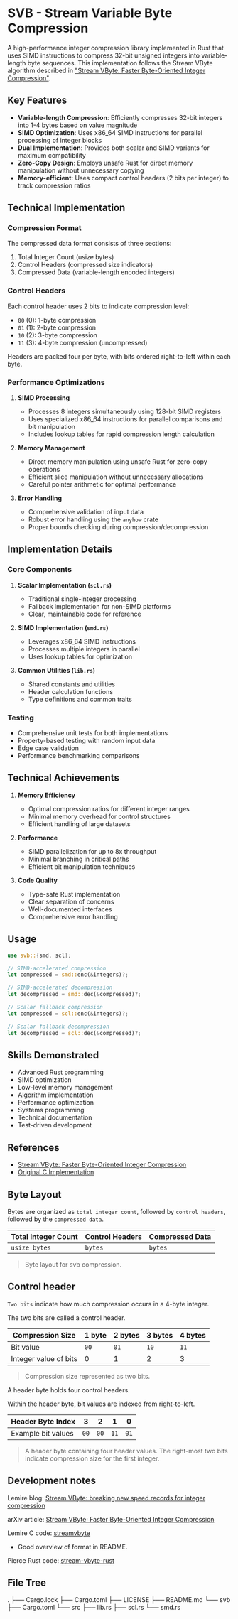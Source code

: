# SVB - Stream Variable Byte Compression

A high-performance integer compression library implemented in Rust that uses SIMD instructions to compress 32-bit unsigned integers into variable-length byte sequences. This implementation follows the Stream VByte algorithm described in ["Stream VByte: Faster Byte-Oriented Integer Compression"](https://arxiv.org/abs/1709.08990).

## Key Features

- **Variable-length Compression**: Efficiently compresses 32-bit integers into 1-4 bytes based on value magnitude
- **SIMD Optimization**: Uses x86_64 SIMD instructions for parallel processing of integer blocks
- **Dual Implementation**: Provides both scalar and SIMD variants for maximum compatibility
- **Zero-Copy Design**: Employs unsafe Rust for direct memory manipulation without unnecessary copying
- **Memory-efficient**: Uses compact control headers (2 bits per integer) to track compression ratios

## Technical Implementation

### Compression Format

The compressed data format consists of three sections:
1. Total Integer Count (usize bytes)
2. Control Headers (compressed size indicators)
3. Compressed Data (variable-length encoded integers)

### Control Headers

Each control header uses 2 bits to indicate compression level:
- `00` (0): 1-byte compression
- `01` (1): 2-byte compression
- `10` (2): 3-byte compression
- `11` (3): 4-byte compression (uncompressed)

Headers are packed four per byte, with bits ordered right-to-left within each byte.

### Performance Optimizations

1. **SIMD Processing**
   - Processes 8 integers simultaneously using 128-bit SIMD registers
   - Uses specialized x86_64 instructions for parallel comparisons and bit manipulation
   - Includes lookup tables for rapid compression length calculation

2. **Memory Management**
   - Direct memory manipulation using unsafe Rust for zero-copy operations
   - Efficient slice manipulation without unnecessary allocations
   - Careful pointer arithmetic for optimal performance

3. **Error Handling**
   - Comprehensive validation of input data
   - Robust error handling using the `anyhow` crate
   - Proper bounds checking during compression/decompression

## Implementation Details

### Core Components

1. **Scalar Implementation (`scl.rs`)**
   - Traditional single-integer processing
   - Fallback implementation for non-SIMD platforms
   - Clear, maintainable code for reference

2. **SIMD Implementation (`smd.rs`)**
   - Leverages x86_64 SIMD instructions
   - Processes multiple integers in parallel
   - Uses lookup tables for optimization

3. **Common Utilities (`lib.rs`)**
   - Shared constants and utilities
   - Header calculation functions
   - Type definitions and common traits

### Testing

- Comprehensive unit tests for both implementations
- Property-based testing with random input data
- Edge case validation
- Performance benchmarking comparisons

## Technical Achievements

1. **Memory Efficiency**
   - Optimal compression ratios for different integer ranges
   - Minimal memory overhead for control structures
   - Efficient handling of large datasets

2. **Performance**
   - SIMD parallelization for up to 8x throughput
   - Minimal branching in critical paths
   - Efficient bit manipulation techniques

3. **Code Quality**
   - Type-safe Rust implementation
   - Clear separation of concerns
   - Well-documented interfaces
   - Comprehensive error handling

## Usage

```rust
use svb::{smd, scl};

// SIMD-accelerated compression
let compressed = smd::enc(&integers)?;

// SIMD-accelerated decompression
let decompressed = smd::dec(&compressed)?;

// Scalar fallback compression
let compressed = scl::enc(&integers)?;

// Scalar fallback decompression
let decompressed = scl::dec(&compressed)?;
```

## Skills Demonstrated

- Advanced Rust programming
- SIMD optimization
- Low-level memory management
- Algorithm implementation
- Performance optimization
- Systems programming
- Technical documentation
- Test-driven development

## References

- [Stream VByte: Faster Byte-Oriented Integer Compression](https://arxiv.org/abs/1709.08990)
- [Original C Implementation](https://github.com/lemire/streamvbyte)


## Byte Layout

Bytes are organized as `total integer count`, followed by `control headers`, followed by the `compressed data`.

| Total Integer Count | Control Headers | Compressed Data |
|---------------------|-----------------|-----------------|
| `usize bytes`       | `bytes`         | `bytes`         |

> Byte layout for svb compression.

## Control header

`Two bits` indicate how much compression occurs in a 4-byte integer. 

The two bits are called a control header.

| Compression Size      | 1 byte | 2 bytes | 3 bytes | 4 bytes |
|-----------------------|--------|---------|---------|---------|
| Bit value             | `00`   | `01`    | `10`    | `11`    |
| Integer value of bits | 0      | 1       | 2       | 3       |

> Compression size represented as two bits. 



A header byte holds four control headers.

Within the header byte, bit values are indexed from right-to-left.

| Header Byte Index  | 3    | 2    | 1    | 0    |
|--------------------|------|------|------|------|
| Example bit values | `00` | `00` | `11` | `01` |

> A header byte containing four header values. The right-most two bits indicate compression size for the first integer.

## Development notes

Lemire blog: [Stream VByte: breaking new speed records for integer compression](https://lemire.me/blog/2017/09/27/stream-vbyte-breaking-new-speed-records-for-integer-compression/)

arXiv article: [Stream VByte: Faster Byte-Oriented Integer Compression](https://arxiv.org/abs/1709.08990)

Lemire C code: [streamvbyte](https://github.com/lemire/streamvbyte)
* Good overview of format in README.

Pierce Rust code: [stream-vbyte-rust](https://bitbucket.org/marshallpierce/stream-vbyte-rust/src/master/)


## File Tree
.
├── Cargo.lock
├── Cargo.toml
├── LICENSE
├── README.md
└── svb
    ├── Cargo.toml
    └── src
        ├── lib.rs
        ├── scl.rs
        └── smd.rs